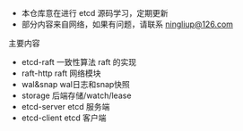 * 本仓库意在进行 etcd 源码学习，定期更新
* 部分内容来自网络，如果有问题，请联系 ningliup@126.com

主要内容
* etcd-raft  一致性算法 raft 的实现 
* raft-http  raft 网络模块
* wal&snap   wal日志和snap快照
* storage    后端存储/watch/lease
* etcd-server etcd 服务端
* etcd-client etcd 客户端

